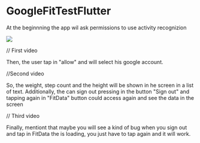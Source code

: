 # GoogleFitTestFlutter

At the beginnning the app wil ask permissions to use activity recognizion

<img src="https://media.giphy.com/media/JsoFaEewDurZCGc5dd/giphy.gif" />

// First video

Then, the user tap in "allow" and will select his google account.

//Second video

So, the weight, step count and the height will be shown in he screen in a list of text. Additionally, the can sign out pressing in the button "Sign out" and tapping again in "FitData" button could access again and see the data in the screen

// Third video

Finally, mentiont that maybe you will see a kind of bug when you sign out and tap in FitData the is loading, you just have to tap again and it will work. 
